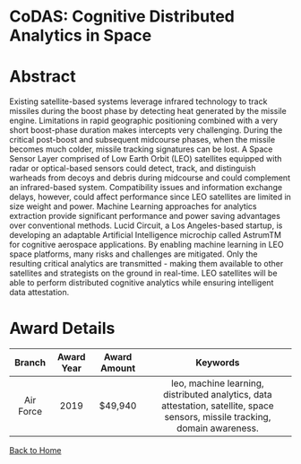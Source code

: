 
CoDAS: Cognitive Distributed Analytics in Space
===============================================

# Abstract


Existing satellite-based systems leverage infrared technology to track missiles during the boost phase by detecting heat generated by the missile engine. Limitations in rapid geographic positioning combined with a very short boost-phase duration makes intercepts very challenging. During the critical post-boost and subsequent midcourse phases, when the missile becomes much colder, missile tracking signatures can be lost. A Space Sensor Layer comprised of Low Earth Orbit (LEO) satellites equipped with radar or optical-based sensors could detect, track, and distinguish warheads from decoys and debris during midcourse and could complement an infrared-based system. Compatibility issues and information exchange delays, however, could affect performance since LEO satellites are limited in size weight and power. Machine Learning approaches for analytics extraction provide significant performance and power saving advantages over conventional methods. Lucid Circuit, a Los Angeles-based startup, is developing an adaptable Artificial Intelligence microchip called AstrumTM for cognitive aerospace applications. By enabling machine learning in LEO space platforms, many risks and challenges are mitigated. Only the resulting critical analytics are transmitted - making them available to other satellites and strategists on the ground in real-time. LEO satellites will be able to perform distributed cognitive analytics while ensuring intelligent data attestation.  

# Award Details

|Branch|Award Year|Award Amount|Keywords|
| :---: | :---: | :---: | :---: |
|Air Force|2019|$49,940|leo, machine learning, distributed analytics, data attestation, satellite, space sensors, missile tracking, domain awareness.|
  
  


[Back to Home](https://github.com/chrischow/dod_sbir_awards#1560)